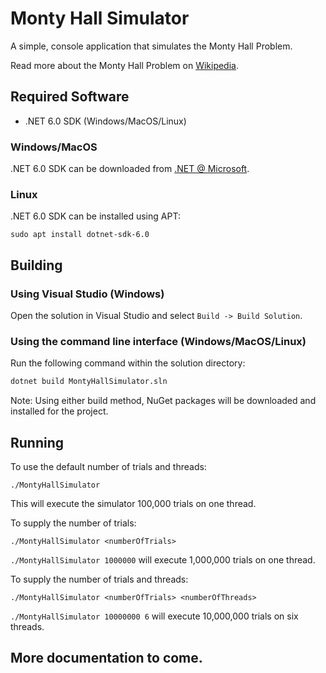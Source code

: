 # Monty Hall Simulator

A simple, console application that simulates the Monty Hall Problem.

Read more about the Monty Hall Problem on [Wikipedia](https://en.wikipedia.org/wiki/Monty_Hall_problem).

## Required Software

* .NET 6.0 SDK (Windows/MacOS/Linux)

### Windows/MacOS
.NET 6.0 SDK can be downloaded from [.NET @ Microsoft](https://dotnet.microsoft.com/en-us/download).

### Linux
.NET 6.0 SDK can be installed using APT:

`sudo apt install dotnet-sdk-6.0`

## Building

### Using Visual Studio (Windows)

Open the solution in Visual Studio and select `Build -> Build Solution`.

### Using the command line interface (Windows/MacOS/Linux)

Run the following command within the solution directory:

```bash
dotnet build MontyHallSimulator.sln
```

Note: Using either build method, NuGet packages will be downloaded and installed for the project.

## Running

To use the default number of trials and threads:

`./MontyHallSimulator`

This will execute the simulator 100,000 trials on one thread.

To supply the number of trials:

`./MontyHallSimulator <numberOfTrials>`

`./MontyHallSimulator 1000000` will execute 1,000,000 trials on one thread.

To supply the number of trials and threads:

`./MontyHallSimulator <numberOfTrials> <numberOfThreads>`

`./MontyHallSimulator 10000000 6` will execute 10,000,000 trials on six threads.


## More documentation to come.
